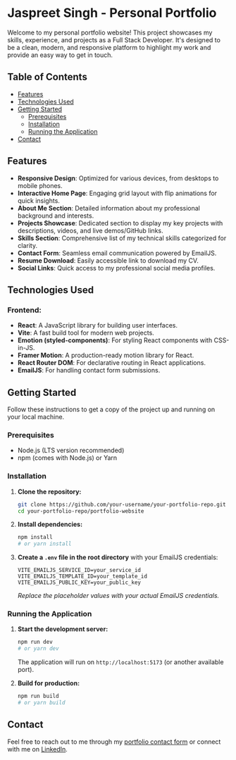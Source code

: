 # Jaspreet Singh - Personal Portfolio

Welcome to my personal portfolio website! This project showcases my skills, experience, and projects as a Full Stack Developer. It's designed to be a clean, modern, and responsive platform to highlight my work and provide an easy way to get in touch.

## Table of Contents

- [Features](#features)
- [Technologies Used](#technologies-used)
- [Getting Started](#getting-started)
  - [Prerequisites](#prerequisites)
  - [Installation](#installation)
  - [Running the Application](#running-the-application)
- [Contact](#contact)

## Features

- **Responsive Design**: Optimized for various devices, from desktops to mobile phones.
- **Interactive Home Page**: Engaging grid layout with flip animations for quick insights.
- **About Me Section**: Detailed information about my professional background and interests.
- **Projects Showcase**: Dedicated section to display my key projects with descriptions, videos, and live demos/GitHub links.
- **Skills Section**: Comprehensive list of my technical skills categorized for clarity.
- **Contact Form**: Seamless email communication powered by EmailJS.
- **Resume Download**: Easily accessible link to download my CV.
- **Social Links**: Quick access to my professional social media profiles.

## Technologies Used

### Frontend:
- **React**: A JavaScript library for building user interfaces.
- **Vite**: A fast build tool for modern web projects.
- **Emotion (styled-components)**: For styling React components with CSS-in-JS.
- **Framer Motion**: A production-ready motion library for React.
- **React Router DOM**: For declarative routing in React applications.
- **EmailJS**: For handling contact form submissions.

## Getting Started

Follow these instructions to get a copy of the project up and running on your local machine.

### Prerequisites

- Node.js (LTS version recommended)
- npm (comes with Node.js) or Yarn

### Installation

1. **Clone the repository:**
    ```bash
    git clone https://github.com/your-username/your-portfolio-repo.git
    cd your-portfolio-repo/portfolio-website
    ```

2. **Install dependencies:**
    ```bash
    npm install
    # or yarn install
    ```

3. **Create a `.env` file in the root directory** with your EmailJS credentials:
    ```
    VITE_EMAILJS_SERVICE_ID=your_service_id
    VITE_EMAILJS_TEMPLATE_ID=your_template_id
    VITE_EMAILJS_PUBLIC_KEY=your_public_key
    ```
    _Replace the placeholder values with your actual EmailJS credentials._

### Running the Application

1. **Start the development server:**
    ```bash
    npm run dev
    # or yarn dev
    ```
    The application will run on `http://localhost:5173` (or another available port).

2. **Build for production:**
    ```bash
    npm run build
    # or yarn build
    ```

## Contact

Feel free to reach out to me through my [portfolio contact form](/contact) or connect with me on [LinkedIn](https://www.linkedin.com/in/jaspreetfrontend).
